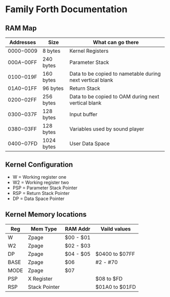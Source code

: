 # Family Forth Documentation

## RAM Map

| Addresses   | Size        | What can go there                                                    |
| ----------- | ----------- | -------------------------------------------------------------------- |
| $0000-$0009 |	8 bytes 	| Kernel Registers                                                     |
| $000A-$00FF |	240 bytes 	| Parameter Stack                                                      |
| $0100-$019F |	160 bytes   | Data to be copied to nametable during next vertical blank            |
| $01A0-$01FF |	96 bytes    | Return Stack                                                         |
| $0200-$02FF |	256 bytes   | Data to be copied to OAM during next vertical blank                  |
| $0300-$037F |	128 bytes 	| Input buffer                                                         |
| $0380-$03FF |	128 bytes   | Variables used by sound player                                       |
| $0400-$07FD |	1024 bytes  | User Data Space                                                      |

## Kernel Configuration
* W   = Working register one
* W2  = Working register two
* PSP = Parameter Stack Pointer
* RSP = Return Stack Pointer
* DP  = Data Space Pointer

## Kernel Memory locations

| Reg  |  Mem Type      | RAM Addr  | Vaild values   |
| ---- |--------------- | --------- | -------------- |
| W    |  Zpage         | $00 - $01 |                |
| W2   |  Zpage         | $02 - $03 |                |
| DP   |  Zpage         | $04 - $05 | $0400 to $07FF |
| BASE |  Zpage         |    $06    |    #2 - #70    |
| MODE |  Zpage         |    $07    |                |
| PSP  |  X Register    |           | $08   to $FD   |
| RSP  |  Stack Pointer |           | $01A0 to $01FD |

